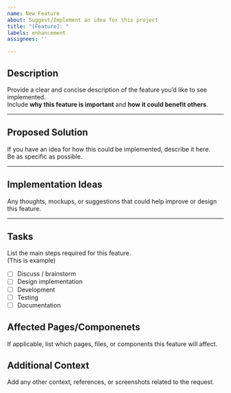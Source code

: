 ```yaml
---
name: New Feature
about: Suggest/Implement an idea for this project
title: "[Feature]: "
labels: enhancement
assignees: ''

---
```


## Description
Provide a clear and concise description of the feature you’d like to see implemented.  
Include **why this feature is important** and **how it could benefit others**.

---

## Proposed Solution
If you have an idea for how this could be implemented, describe it here.  
Be as specific as possible.

---

## Implementation Ideas
Any thoughts, mockups, or suggestions that could help improve or design this feature.

---

## Tasks
List the main steps required for this feature.  
(This is example)
- [ ] Discuss / brainstorm
- [ ] Design implementation
- [ ] Development
- [ ] Testing
- [ ] Documentation

## Affected Pages/Componenets
If applicable, list which pages, files, or components this feature will affect.

## Additional Context
Add any other context, references, or screenshots related to the request.
